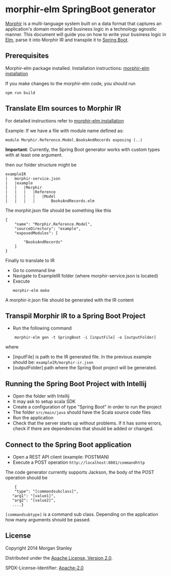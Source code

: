 # morphir-elm SpringBoot generator

[Morphir](https://github.com/finos/morphir) is a multi-language system built on a data format that captures an 
application's domain model and business logic in a technology agnostic manner. This document will guide you on 
how to write your business logic in [Elm](https://elm-lang.org/), parse it into Morphir IR and transpile 
it to [Spring Boot](https://spring.io/projects/spring-boot/).

## Prerequisites

Morphir-elm package installed. Installation instructions: [morphir-elm installation](Readme.md)

If you make changes to the morphir-elm code, you should run

```
npm run build
``` 

## Translate Elm sources to Morphir IR

For detailed instructions refer to [morphir-elm installation](Readme.md)

Example:
If we have a file with module name defined as: 
```
module Morphir.Reference.Model.BooksAndRecords exposing (..)
```
**Important**: Currently, the Spring Boot generator works with custom types with at least one argument.

then our folder structure might be
```
exampleIR
|   morphir-service.json
|   |example
|   |   |Morphir
|   |   |   |Reference
|   |   |   |   |Model
|   |   |   |       BooksAndRecords.elm
```                 

The morphir.json file should be something like this

```
{
    "name": "Morphir.Reference.Model",
    "sourceDirectory": "example",
    "exposedModules": [

        "BooksAndRecords"
    ]
}  
```

Finally to translate to IR
- Go to command line
- Navigate to ExampleIR folder (where morphir-service.json is located)
- Execute
    ```
    morphir-elm make
    ```
A morphir-ir.json file should be generated with the IR content

## Transpil Morphir IR to a Spring Boot Project


- Run the following command

```
    morphir-elm gen -t SpringBoot -i [inputFile] -o [outputFolder]
```
where
- [inputFile] is path to the IR generated file. In the previous example should be: ``` exampleIR/morphir-ir.json ```
- [outputFolder] path where the Spring Boot project will be generated.
   
## Running the Spring Boot Project with Intellij

- Open the folder with Intellij
- It may ask to setup scala SDK
- Create a configuration of type "Spring Boot" in order to run the project
- The folder ```src/main/java``` should have the Scala source code files
- Run the application 
- Check that the server starts up without problems. If it has some errors, check if there are dependencies that should be added or changed.


## Connect to the Spring Boot application
- Open a REST API client (example: POSTMAN)
- Execute a POST operation ```http://localhost:8081/commandhttp```

The code generator currently supports Jackson, the body of the POST operation should be
``` 
    {
    "type": "[commandsubclass]",
   "arg1": "[value1]",
   "arg2": "[value2]",
   ....}
```
```[commandsubtype]``` is a command sub class. Depending on the application how many arguments should be passed.
 

## License

Copyright 2014 Morgan Stanley

Distributed under the [Apache License, Version 2.0](http://www.apache.org/licenses/LICENSE-2.0).

SPDX-License-Identifier: [Apache-2.0](https://spdx.org/licenses/Apache-2.0)
